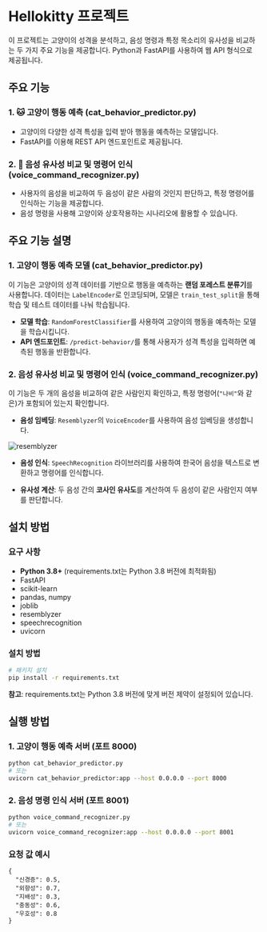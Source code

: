 # Hellokitty 프로젝트

이 프로젝트는 고양이의 성격을 분석하고, 음성 명령과 특정 목소리의 유사성을 비교하는 두 가지 주요 기능을 제공합니다. Python과 FastAPI를 사용하여 웹 API 형식으로 제공됩니다.

## 주요 기능

### 1. 🐱 고양이 행동 예측 (cat_behavior_predictor.py)
   - 고양이의 다양한 성격 특성을 입력 받아 행동을 예측하는 모델입니다.
   - FastAPI를 이용해 REST API 엔드포인트로 제공됩니다.
### 2. 🎤 음성 유사성 비교 및 명령어 인식 (voice_command_recognizer.py)
   - 사용자의 음성을 비교하여 두 음성이 같은 사람의 것인지 판단하고, 특정 명령어를 인식하는 기능을 제공합니다.
   - 음성 명령을 사용해 고양이와 상호작용하는 시나리오에 활용할 수 있습니다.



## 주요 기능 설명

### 1. 고양이 행동 예측 모델 (cat_behavior_predictor.py)
이 기능은 고양이의 성격 데이터를 기반으로 행동을 예측하는 **랜덤 포레스트 분류기**를 사용합니다. 데이터는 `LabelEncoder`로 인코딩되며, 모델은 `train_test_split`을 통해 학습 및 테스트 데이터를 나눠 학습됩니다.

- **모델 학습**: `RandomForestClassifier`를 사용하여 고양이의 행동을 예측하는 모델을 학습시킵니다.
- **API 엔드포인트**: `/predict-behavior/`를 통해 사용자가 성격 특성을 입력하면 예측된 행동을 반환합니다.

### 2. 음성 유사성 비교 및 명령어 인식 (voice_command_recognizer.py)
이 기능은 두 개의 음성을 비교하여 같은 사람인지 확인하고, 특정 명령어(`"나비"`와 같은)가 포함되어 있는지 확인합니다.

- **음성 임베딩**: `Resemblyzer`의 `VoiceEncoder`를 사용하여 음성 임베딩을 생성합니다.

![resemblyzer](https://github.com/user-attachments/assets/c45c5fa2-ff4b-4556-b596-29235567c407)
- **음성 인식**: `SpeechRecognition` 라이브러리를 사용하여 한국어 음성을 텍스트로 변환하고 명령어를 인식합니다.

- **유사성 계산**: 두 음성 간의 **코사인 유사도**를 계산하여 두 음성이 같은 사람인지 여부를 판단합니다.


## 설치 방법

### 요구 사항
- **Python 3.8+** (requirements.txt는 Python 3.8 버전에 최적화됨)
- FastAPI
- scikit-learn
- pandas, numpy
- joblib
- resemblyzer
- speechrecognition
- uvicorn

### 설치 방법
```bash
# 패키지 설치
pip install -r requirements.txt
```

**참고**: requirements.txt는 Python 3.8 버전에 맞게 버전 제약이 설정되어 있습니다.

## 실행 방법

### 1. 고양이 행동 예측 서버 (포트 8000)
```bash
python cat_behavior_predictor.py
# 또는
uvicorn cat_behavior_predictor:app --host 0.0.0.0 --port 8000
```

### 2. 음성 명령 인식 서버 (포트 8001)
```bash
python voice_command_recognizer.py
# 또는
uvicorn voice_command_recognizer:app --host 0.0.0.0 --port 8001
```

### 요청 값 예시
```
{
  "신경증": 0.5,
  "외향성": 0.7,
  "지배성": 0.3,
  "충동성": 0.6,
  "우호성": 0.8
}
```




